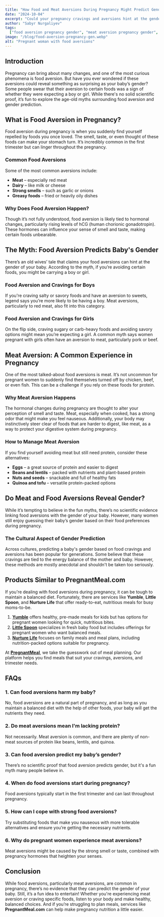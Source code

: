 ```yaml
---
title: "How Food and Meat Aversions During Pregnancy Might Predict Gender"
date: "2024-10-04"
excerpt: "Could your pregnancy cravings and aversions hint at the gender of your baby? Explore the fascinating link between food aversions, pregnancy, and gender predictions."
author: "Sabyr Nurgaliyev"
tags:
  ["food aversion pregnancy gender", "meat aversion pregnancy gender", "pregnancy cravings and gender"]
image: "/blog/food-aversion-pregnancy-gen.webp"
alt: "Pregnant woman with food aversions"
---
```


## Introduction

Pregnancy can bring about many changes, and one of the most curious phenomena is food aversion. But have you ever wondered if these aversions could reveal something as surprising as your baby’s gender? Some people swear that their aversion to certain foods was a sign of whether they were expecting a boy or girl. While there's no solid scientific proof, it’s fun to explore the age-old myths surrounding food aversion and gender prediction.

## What is Food Aversion in Pregnancy?

Food aversion during pregnancy is when you suddenly find yourself repelled by foods you once loved. The smell, taste, or even thought of these foods can make your stomach turn. It’s incredibly common in the first trimester but can linger throughout the pregnancy.

### Common Food Aversions

Some of the most common aversions include:

- **Meat** – especially red meat
- **Dairy** – like milk or cheese
- **Strong smells** – such as garlic or onions
- **Greasy foods** – fried or heavily oily dishes

### Why Does Food Aversion Happen?

Though it’s not fully understood, food aversion is likely tied to hormonal changes, particularly rising levels of hCG (human chorionic gonadotropin). These hormones can influence your sense of smell and taste, making certain foods unbearable.

## The Myth: Food Aversion Predicts Baby's Gender

There’s an old wives’ tale that claims your food aversions can hint at the gender of your baby. According to the myth, if you’re avoiding certain foods, you might be carrying a boy or girl.

### Food Aversion and Cravings for Boys

If you're craving salty or savory foods and have an aversion to sweets, legend says you’re more likely to be having a boy. Meat aversions, particularly to red meat, also fit into this category.

### Food Aversion and Cravings for Girls

On the flip side, craving sugary or carb-heavy foods and avoiding savory options might mean you’re expecting a girl. A common myth says women pregnant with girls often have an aversion to meat, particularly pork or beef.

## Meat Aversion: A Common Experience in Pregnancy

One of the most talked-about food aversions is meat. It’s not uncommon for pregnant women to suddenly find themselves turned off by chicken, beef, or even fish. This can be a challenge if you rely on these foods for protein.

### Why Meat Aversion Happens

The hormonal changes during pregnancy are thought to alter your perception of smell and taste. Meat, especially when cooked, has a strong odor that might make you feel nauseous. Additionally, your body may instinctively steer clear of foods that are harder to digest, like meat, as a way to protect your digestive system during pregnancy.

### How to Manage Meat Aversion

If you find yourself avoiding meat but still need protein, consider these alternatives:

- **Eggs** – a great source of protein and easier to digest
- **Beans and lentils** – packed with nutrients and plant-based protein
- **Nuts and seeds** – snackable and full of healthy fats
- **Quinoa and tofu** – versatile protein-packed options

## Do Meat and Food Aversions Reveal Gender?

While it’s tempting to believe in the fun myths, there’s no scientific evidence linking food aversions with the gender of your baby. However, many women still enjoy guessing their baby’s gender based on their food preferences during pregnancy.

### The Cultural Aspect of Gender Prediction

Across cultures, predicting a baby's gender based on food cravings and aversions has been popular for generations. Some believe that these cravings are tied to the energy balance of the mother and baby. However, these methods are mostly anecdotal and shouldn't be taken too seriously.

## Products Similar to PregnantMeal.com

If you're dealing with food aversions during pregnancy, it can be tough to maintain a balanced diet. Fortunately, there are services like **Yumble**, **Little Spoon**, and **Nurture Life** that offer ready-to-eat, nutritious meals for busy moms-to-be.

1. **[Yumble](https://www.instagram.com/yumblefoods)** offers healthy, pre-made meals for kids but has options for pregnant women looking for quick, nutritious bites.
2. **[Little Spoon](https://www.littlespoon.com)** specializes in fresh baby food but includes offerings for pregnant women who want balanced meals.
3. **[Nurture Life](https://www.nurturelife.com/)** focuses on family meals and meal plans, including nutrition-packed options suitable for pregnancy.

At **[PregnantMeal](https://pregnantmeal.com/)**, we take the guesswork out of meal planning. Our platform helps you find meals that suit your cravings, aversions, and trimester needs.

## FAQs

### 1. Can food aversions harm my baby?
No, food aversions are a natural part of pregnancy, and as long as you maintain a balanced diet with the help of other foods, your baby will get the nutrients they need.

### 2. Do meat aversions mean I'm lacking protein?
Not necessarily. Meat aversion is common, and there are plenty of non-meat sources of protein like beans, lentils, and quinoa.

### 3. Can food aversion predict my baby’s gender?
There’s no scientific proof that food aversion predicts gender, but it's a fun myth many people believe in.

### 4. When do food aversions start during pregnancy?
Food aversions typically start in the first trimester and can last throughout pregnancy.

### 5. How can I cope with strong food aversions?
Try substituting foods that make you nauseous with more tolerable alternatives and ensure you’re getting the necessary nutrients.

### 6. Why do pregnant women experience meat aversions?
Meat aversions might be caused by the strong smell or taste, combined with pregnancy hormones that heighten your senses.

## Conclusion

While food aversions, particularly meat aversions, are common in pregnancy, there’s no evidence that they can predict the gender of your baby. Still, it’s a fun idea to entertain! Whether you're experiencing meat aversion or craving specific foods, listen to your body and make healthy, balanced choices. And if you’re struggling to plan meals, services like **PregnantMeal.com** can help make pregnancy nutrition a little easier.

